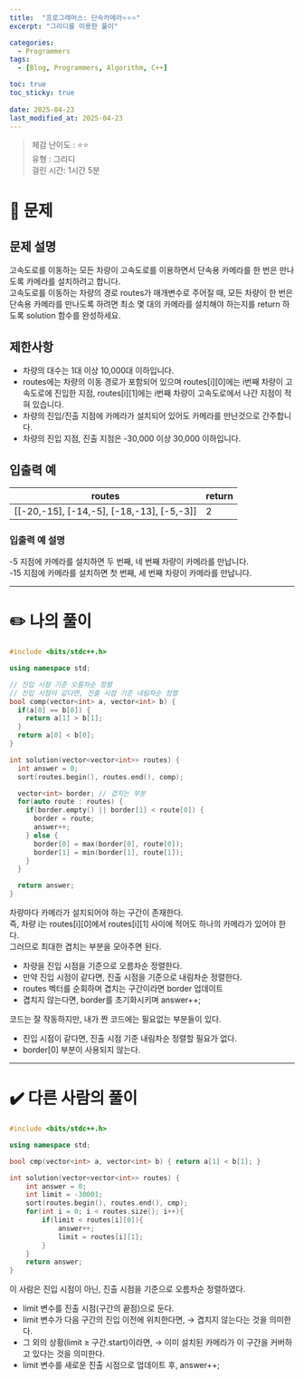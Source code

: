 ```yaml
---
title:  "프로그래머스: 단속카메라⭐⭐⭐"
excerpt: "그리디를 이용한 풀이"

categories:
  - Programmers
tags:
  - [Blog, Programmers, Algorithm, C++]

toc: true
toc_sticky: true
 
date: 2025-04-23
last_modified_at: 2025-04-23
---
```

> 체감 난이도 : ⭐⭐  
> 유형 : 그리디  
> 걸린 시간: 1시간 5분

# 🧐 문제
## **문제 설명**

고속도로를 이동하는 모든 차량이 고속도로를 이용하면서 단속용 카메라를 한 번은 만나도록 카메라를 설치하려고 합니다.  
고속도로를 이동하는 차량의 경로 routes가 매개변수로 주어질 때, 모든 차량이 한 번은 단속용 카메라를 만나도록 하려면 최소 몇 대의 카메라를 설치해야 하는지를 return 하도록 solution 함수를 완성하세요.

## **제한사항**

- 차량의 대수는 1대 이상 10,000대 이하입니다.
- routes에는 차량의 이동 경로가 포함되어 있으며 routes[i][0]에는 i번째 차량이 고속도로에 진입한 지점, routes[i][1]에는 i번째 차량이 고속도로에서 나간 지점이 적혀 있습니다.
- 차량의 진입/진출 지점에 카메라가 설치되어 있어도 카메라를 만난것으로 간주합니다.
- 차량의 진입 지점, 진출 지점은 -30,000 이상 30,000 이하입니다.

## **입출력 예**

| routes | return |
| --- | --- |
| \[[-20,-15], [-14,-5], [-18,-13], [-5,-3]] | 2 |

### **입출력 예 설명**

-5 지점에 카메라를 설치하면 두 번째, 네 번째 차량이 카메라를 만납니다.  
-15 지점에 카메라를 설치하면 첫 번째, 세 번째 차량이 카메라를 만납니다.

---

# ✏️ 나의 풀이
```cpp
#include <bits/stdc++.h>

using namespace std;

// 진입 시점 기준 오름차순 정렬
// 진입 시점이 같다면, 진출 시점 기준 내림차순 정렬
bool comp(vector<int> a, vector<int> b) {
  if(a[0] == b[0]) {
    return a[1] > b[1];
  }
  return a[0] < b[0];
}

int solution(vector<vector<int>> routes) {
  int answer = 0;
  sort(routes.begin(), routes.end(), comp);

  vector<int> border; // 겹치는 부분
  for(auto route : routes) {
    if(border.empty() || border[1] < route[0]) {
      border = route;
      answer++;
    } else {
      border[0] = max(border[0], route[0]);
      border[1] = min(border[1], route[1]);
    }
  }

  return answer;
}
```

차량마다 카메라가 설치되어야 하는 구간이 존재한다.  
즉, 차량 i는 routes[i][0]에서 routes[i][1] 사이에 적어도 하나의 카메라가 있어야 한다.  
그러므로 최대한 겹치는 부분을 모아주면 된다.

- 차량을 진입 시점을 기준으로 오름차순 정렬한다.
- 만약 진입 시점이 같다면, 진출 시점을 기준으로 내림차순 정렬한다.
- routes 벡터를 순회하며 겹치는 구간이라면 border 업데이트
- 겹치지 않는다면, border를 초기화시키며 answer++;

코드는 잘 작동하지만, 내가 짠 코드에는 필요없는 부분들이 있다.
- 진입 시점이 같다면, 진출 시점 기준 내림차순 정렬할 필요가 없다.
- border[0] 부분이 사용되지 않는다.

---

# ✔️ 다른 사람의 풀이
```cpp
#include <bits/stdc++.h>

using namespace std;

bool cmp(vector<int> a, vector<int> b) { return a[1] < b[1]; }

int solution(vector<vector<int>> routes) {
    int answer = 0;
    int limit = -30001;
    sort(routes.begin(), routes.end(), cmp);
    for(int i = 0; i < routes.size(); i++){
        if(limit < routes[i][0]){
            answer++;
            limit = routes[i][1];
        }
    }
    return answer;
}
```

이 사람은 진입 시점이 아닌, 진출 시점을 기준으로 오름차순 정렬하였다.

- limit 변수를 진출 시점(구간의 끝점)으로 둔다.
- limit 변수가 다음 구간의 진입 이전에 위치한다면,
→ 겹치지 않는다는 것을 의미한다.
- 그 외의 상황(limit ≥ 구간.start)이라면,
→ 이미 설치된 카메라가 이 구간을 커버하고 있다는 것을 의미한다.
- limit 변수를 새로운 진출 시점으로 업데이트 후, answer++;
